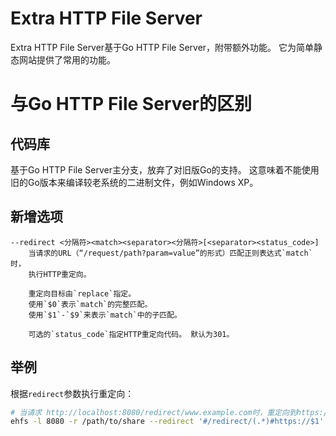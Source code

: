 # Extra HTTP File Server

Extra HTTP File Server基于Go HTTP File Server，附带额外功能。
它为简单静态网站提供了常用的功能。

# 与Go HTTP File Server的区别

## 代码库

基于Go HTTP File Server主分支，放弃了对旧版Go的支持。
这意味着不能使用旧的Go版本来编译较老系统的二进制文件，例如Windows XP。

## 新增选项

```
--redirect <分隔符><match><separator><分隔符>[<separator><status_code>]
    当请求的URL（“/request/path?param=value”的形式）匹配正则表达式`match`时，
    执行HTTP重定向。

    重定向目标由`replace`指定。
    使用`$0`表示`match`的完整匹配。
    使用`$1`-`$9`来表示`match`中的子匹配。

    可选的`status_code`指定HTTP重定向代码。 默认为301。
```

## 举例

根据`redirect`参数执行重定向：

```sh
# 当请求 http://localhost:8080/redirect/www.example.com时，重定向到https://www.example.com
ehfs -l 8080 -r /path/to/share --redirect '#/redirect/(.*)#https://$1'
```
